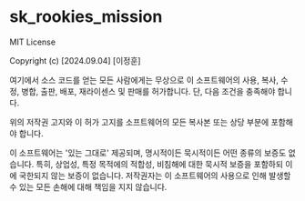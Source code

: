 # sk_rookies_mission
MIT License

Copyright (c) [2024.09.04] [이정훈]

여기에서 소스 코드를 얻는 모든 사람에게는 무상으로 이 소프트웨어의 사용, 복사, 수정, 병합, 출판, 배포, 재라이센스 및 판매를 허가합니다. 단, 다음 조건을 충족해야 합니다.

위의 저작권 고지와 이 허가 고지를 소프트웨어의 모든 복사본 또는 상당 부분에 포함해야 합니다.

이 소프트웨어는 '있는 그대로' 제공되며, 명시적이든 묵시적이든 어떤 종류의 보증도 없습니다. 특히, 상업성, 특정 목적에의 적합성, 비침해에 대한 묵시적 보증을 포함하되 이에 국한되지 않는 보증이 없습니다. 저작권자는 이 소프트웨어의 사용으로 인해 발생할 수 있는 모든 손해에 대해 책임을 지지 않습니다.

